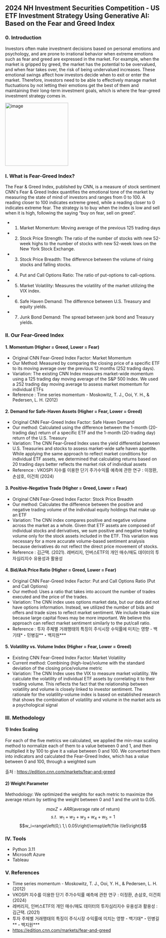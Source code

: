 ## 2024 NH Investment Securities Competition - US ETF Investment Strategy Using Generative AI: Based on the Fear and Greed Index

### 0. Introduction

Investors often make investment decisions based on personal emotions and psychology, and are prone to irrational behavior when extreme emotions such as fear and greed are expressed in the market. For example, when the market is gripped by greed, the market has the potential to be overvalued, and when fear takes over, the risk of being undervalued increases. These emotional swings affect how investors decide when to exit or enter the market. Therefore, investors need to be able to effectively manage market fluctuations by not letting their emotions get the best of them and maintaining their long-term investment goals, which is where the fear-greed investment strategy comes in.


<img width="204" alt="image" src="https://github.com/user-attachments/assets/90e2aa80-06d6-43cb-9007-f3d3579f2fe2" />

### I. What is Fear-Greed Index?

The Fear & Greed Index, published by CNN, is a measure of stock sentiment
CNN's Fear & Greed Index quantifies the emotional tone of the market by measuring the state of mind of investors and ranges from 0 to 100. A reading closer to 100 indicates extreme greed, while a reading closer to 0 indicates extreme fear. The strategy is to buy when the index is low and sell when it is high, following the saying “buy on fear, sell on greed”.

- 1. Market Momentum: Moving average of the previous 125 trading days
- 2. Stock Price Strength: The ratio of the number of stocks with new 52-week highs to the number of stocks with new 52-week lows on the New York Stock Exchange.
- 3. Stock Price Breadth: The difference between the volume of rising stocks and falling stocks.
- 4. Put and Call Options Ratio: The ratio of put-options to call-options.
- 5. Market Volatility: Measures the volatility of the market utilizing the VIX index.
- 6. Safe Haven Demand: The difference between U.S. Treasury and equity yields.
- 7. Junk Bond Demand: The spread between junk bond and Treasury yields.


### II. Our Fear-Greed Index

#### 1. Momentum (Higher = Greed, Lower = Fear)
   
- Original CNN Fear-Greed Index Factor: Market Momentum
- Our Method: Measured by comparing the closing price of a specific ETF to its moving average over the previous 12 months (252 trading days).
- Variation: The existing CNN Index measures market-wide momentum using a 125 trading day moving average of the S&P 500 Index. We used a 252 trading day moving average to assess market momentum for individual ETFs
- Reference : Time series momentum - Moskowitz, T. J., Ooi, Y. H., & Pedersen, L. H. (2012)

#### 2. Demand for Safe-Haven Assets (Higher = Fear, Lower = Greed)
   
- Original CNN Fear-Greed Index Factor: Safe Haven Demand
- Our method: Calculated using the difference between the 1-month (20-trading day) return of a specific ETF and the 1-month (20-trading day) return of the U.S. Treasury
- Variation: The CNN Fear-Greed Index uses the yield differential between U.S. Treasuries and stocks to assess market-wide safe haven appetite. While applying the same approach to reflect market conditions for individual ETF assets, we determined that calculating returns based on 20 trading days better reflects the market risk of individual assets
- Reference : VKOSPI 지수를 이용한 단기 주가수익률 예측에 관한 연구 : 이정환, 손삼호, 이건희 (2024)

#### 3. Positive-Negative Trade (Higher = Greed, Lower = Fear)
   
- Original CNN Fear-Greed Index Factor: Stock Price Breadth
- Our method: Calculates the difference between the positive and negative trading volume of the individual equity holdings that make up an ETF
- Variation: The CNN index compares positive and negative volume across the market as a whole. Given that ETF assets are composed of individual stocks and derivatives, we sum positive and negative trading volume only for the stock assets included in the ETF. This variation was necessary for a more accurate volume-based sentiment analysis because derivatives do not reflect the direct price movement of stocks.
- Reference : 김근택. (2021). 레버리지, 인버스ETF의 개인 매수/매도 데이터의 투자심리지수 유용성과 활용성

#### 4. Bid/Ask Price Ratio (Higher = Greed, Lower = Fear)
   
- Original CNN Fear-Greed Index Factor: Put and Call Options Ratio (Put and Call Options)
- Our method: Uses a ratio that takes into account the number of trades executed and the price of the trades.
- Variation: The CNN index uses options market data, but our data did not have options information. Instead, we utilized the number of bids and offers and trade sizes to reflect market sentiment. We include trade size because large capital flows may be more important. We believe this approach can reflect market sentiment similarly to the put/call ratio.
- Reference : 투자 주체별 거래행태의 특징이 주식시장 수익률에 미치는 영향 - 백기태*・민병길**・백지원***

#### 5. Volatility vs. Volume Index (Higher = Fear, Lower = Greed)
   
- Existing CNN Fear-Greed Index Factor: Market Volatility
- Current method: Combining (high-low)/volume with the standard deviation of the closing price/volume metric
- Variation: The CNN Index uses the VIX to measure market volatility. We calculate the volatility of individual ETF assets by correlating it to their trading volume. This reflects the fact that the relationship between volatility and volume is closely linked to investor sentiment. The rationale for the volatility-volume index is based on established research that shows the combination of volatility and volume in the market acts as a psychological signal
  

### III. Methodology
#### 1) Index Scaling
For each of the five metrics we calculated, we applied the min-max scaling method to normalize each of them to a value between 0 and 1, and then multiplied it by 100 to give it a value between 0 and 100. We converted them into indicators and calculated the Fear-Greed Index, which has a value between 0 and 100, through a weighted sum

출처 : https://edition.cnn.com/markets/fear-and-greed



#### 2) Weight Parameter
Methodology: We optimized the weights for each metric to maximize the average return by setting the weight between 0 and 1 and the unit to 0.05.

$$ max Z=ARR\left(\mathrm{average\ rate\ of\ return}\right)$$
$$s.t.\;\;w_1+w_2+w_3+w_4+w_5=1$$
    $$w_i=range\left(0,\ 1,\ 0.05\right)\emsp\left(1\le i\le5\right)$$


### IV. Tools

- Python 3.11
- Microsoft Azure
- Tableau

### V. References

- Time series momentum - Moskowitz, T. J., Ooi, Y. H., & Pedersen, L. H. (2012)
- VKOSPI 지수를 이용한 단기 주가수익률 예측에 관한 연구 : 이정환, 손삼호, 이건희 (2024)
- 레버리지, 인버스ETF의 개인 매수/매도 데이터의 투자심리지수 유용성과 활용성 : 김근택. (2021)
- 투자 주체별 거래행태의 특징이 주식시장 수익률에 미치는 영향 - 백기태*・민병길**・백지원***
- https://edition.cnn.com/markets/fear-and-greed





















